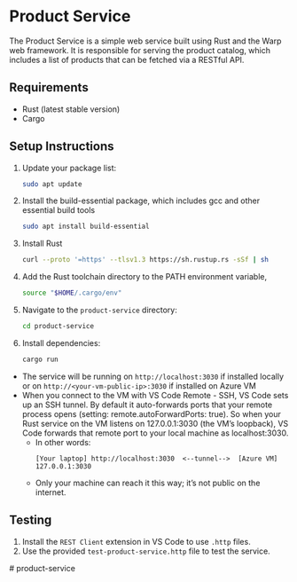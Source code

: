 # Product Service

The Product Service is a simple web service built using Rust and the Warp web framework. It is responsible for serving the product catalog, which includes a list of products that can be fetched via a RESTful API.

## Requirements

- Rust (latest stable version)
- Cargo

## Setup Instructions
1. Update your package list:
   ```bash
   sudo apt update
2. Install the build-essential package, which includes gcc and other essential build tools

   ```bash
   sudo apt install build-essential
3. Install Rust
   ```bash
   curl --proto '=https' --tlsv1.3 https://sh.rustup.rs -sSf | sh
4. Add the Rust toolchain directory to the PATH environment variable,
   ```bash
   source "$HOME/.cargo/env"
5. Navigate to the `product-service` directory:
   ```bash
   cd product-service
6. Install dependencies:
   ```bash
   cargo run

- The service will be running on `http://localhost:3030` if installed locally or on `http://<your-vm-public-ip>:3030` if installed on Azure VM
- When you connect to the VM with VS Code Remote - SSH, VS Code sets up an SSH tunnel. By default it auto-forwards ports that your remote process opens (setting: remote.autoForwardPorts: true). So when your Rust service on the VM listens on 127.0.0.1:3030 (the VM’s loopback), VS Code forwards that remote port to your local machine as localhost:3030.
   - In other words:
      ```
      [Your laptop] http://localhost:3030  <--tunnel-->  [Azure VM] 127.0.0.1:3030
      ```
   - Only your machine can reach it this way; it’s not public on the internet.

## Testing
1. Install the `REST Client` extension in VS Code to use `.http` files.
2. Use the provided `test-product-service.http` file to test the service.

#   p r o d u c t - s e r v i c e  
 